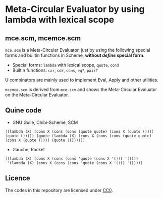 # Meta-Circular Evaluator by using lambda with lexical scope

## mce.scm, mcemce.scm

`mce.scm` is a Meta-Circular Evaluator, just by using the following special forms and builtin functions in Scheme, **without *define* special form**.

* Special forms: `lambda` with lexical scope, `quote`, `cond`
* Builtin functions: `car`, `cdr`, `cons`, `eq?`, `pair?`

U combinators are mainly used to implement Eval, Apply and other utilities.

`mcemce.scm` is derived from `mce.scm` and shows the Meta-Circular Evaluator on the Meta-Circular Evaluator.

## Quine code

* GNU Guile, Chibi-Scheme, SCM

```
((lambda (X) (cons X (cons (cons (quote quote) (cons X (quote ()))) (quote ())))) (quote (lambda (X) (cons X (cons (cons (quote quote) (cons X (quote ()))) (quote ()))))))
```

* Gauche, Racket

```
((lambda (X) (cons X (cons (cons 'quote (cons X '())) '())))
 '(lambda (X) (cons X (cons (cons 'quote (cons X '())) '()))))
```

## Licence

The codes in this repository are licensed under [CC0](https://creativecommons.org/publicdomain/zero/1.0/).

